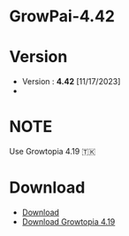 # GrowPai-4.42
# Version
* Version : <b>4.42</b> [11/17/2023]
*

# NOTE
Use Growtopia 4.19 🇹🇰

# Download
* [Download](https://www.mediafire.com/file/pl140hp2o365x6f/GrowPai_UPDATED.rar/file)
* [Download Growtopia 4.19](https://ubistatic-a.akamaihd.net/0098/594764/GrowtopiaInstaller.exe)
